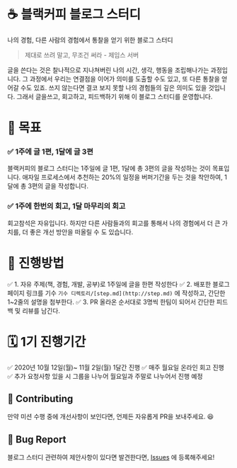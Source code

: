 # ☕ 블랙커피 블로그 스터디

나의 경험, 다른 사람의 경험에서 통찰을 얻기 위한 블로그 스터디

> 제대로 쓰려 말고, 무조건 써라 - 제임스 서버

글을 쓴다는 것은 찰나적으로 지나쳐버린 나의 시간, 생각, 행동을 조립해나가는 과정입니다. 그 과정에서 우리는 연결점을 이어가 의미를 도출할 수도 있고, 또 다른 통찰을 얻어갈 수도 있죠. 쓰지 않는다면 결코 보지 못할 나의 경험들의 깊은 의미도 있을 것입니다.  그래서 글을쓰고, 회고하고, 피드백하기 위해 이 블로그 스터디를 운영합니다.

# 🏴  목표

### ✅ 1주에 글 1편, 1달에 글 3편

블랙커피의 블로그 스터디는 1주일에 글 1편, 1달에 총 3편의 글을 작성하는 것이 목표입니다. 애자일 프로세스에서 추천하는 20%의 일정을 버퍼기간을 두는 것을 착안하여, 1달에 총 3편의 글을 작성합니다. 

### ✅ 1주에 한번의 회고, 1달 마무리의 회고

회고참석은 자유입니다. 하지만 다른 사람들과의 회고를 통해서 나의 경험에서 더 큰 가치를, 더 좋은 개선 방안을 떠올릴 수 도 있습니다.

# 🚀 진행방법

✅ 1. 자유 주제(책, 경험, 개발, 공부)로 1주일에 글을 한편 작성한다
✅ 2. 배포한 블로그 페이지 링크를 기수 `기수 디렉토리/[step.md](http://step.md)` 에 작성하고, 간단한 1~2줄의 설명을 첨부한다.
✅ 3. PR 올라온 순서대로 3명씩 한팀이 되어서 간단한 피드백 및 리뷰를 남긴다.

# 🗓️ 1기 진행기간 

✅ 2020년 10월 12일(월)~ 11월 2일(월) 1달간 진행
✅ 매주 월요일 온라인 회고 진행
✅ 추가 요청사항 있을 시 그룹을 나누어 월요일과 주말로 나누어서 진행 예정


## **👏 Contributing**

만약 미션 수행 중에 개선사항이 보인다면, 언제든 자유롭게 PR을 보내주세요. 😆

## **🐞 Bug Report**

블로그 스터디 관련하여 제안사항이 있다면 발견한다면, [Issues](https://github.com/blackcoffee-dev/blog/issues) 에 등록해주세요!
